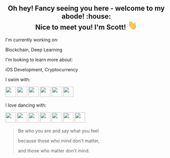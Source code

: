 <h2 align="center">
  Oh hey! Fancy seeing you here - welcome to my abode! :house:
  <br>
  Nice to meet you! I'm Scott! <img src="https://raw.githubusercontent.com/ABSphreak/ABSphreak/master/gifs/Hi.gif" width="30px">
</h2>

I'm currently working on:

Blockchain, Deep Learning

I'm looking to learn more about: 

iOS Development, Cryptocurrency

I swim with:

<img height="32" width="32" src="https://unpkg.com/simple-icons@v4/icons/java.svg" />
<img height="32" width="32" src="https://unpkg.com/simple-icons@v4/icons/python.svg" />
<img height="32" width="32" src="https://unpkg.com/simple-icons@v4/icons/c.svg" />
<img height="32" width="32" src="https://unpkg.com/simple-icons@v4/icons/mysql.svg" />
<img height="32" width="32" src="https://unpkg.com/simple-icons@v4/icons/html5.svg" />
<img height="32" width="32" src="https://unpkg.com/simple-icons@v4/icons/css3.svg" />

I love dancing with:

<img height="32" width="32" src="https://unpkg.com/simple-icons@v4/icons/spring.svg" />
<img height="32" width="32" src="https://unpkg.com/simple-icons@v4/icons/react.svg" />
<img height="32" width="32" src="https://unpkg.com/simple-icons@v4/icons/tensorflow.svg" />
<img height="32" width="32" src="https://unpkg.com/simple-icons@v4/icons/keras.svg" />
<img height="32" width="32" src="https://unpkg.com/simple-icons@v4/icons/scikit-learn.svg" />
<img height="32" width="32" src="https://unpkg.com/simple-icons@v4/icons/amazonaws.svg" />
<img height="32" width="32" src="https://unpkg.com/simple-icons@v4/icons/jupyter.svg" />


> Be who you are and say what you feel
> 
> because those who mind don't matter,
> 
> and those who matter don't mind.
